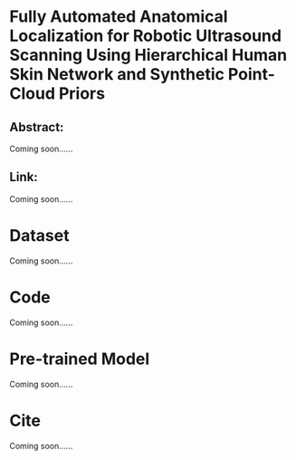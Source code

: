 # Fully Automated Anatomical Localization for Robotic Ultrasound Scanning Using Hierarchical Human Skin Network and Synthetic Point-Cloud Priors

## Abstract:
Coming soon......
## Link:
Coming soon......

# Dataset
Coming soon......

# Code
Coming soon......

# Pre-trained Model
Coming soon......

# Cite
Coming soon......
